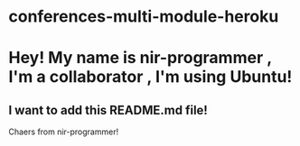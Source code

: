 # conferences-multi-module-heroku

# Hey! My name is nir-programmer , I'm a collaborator , I'm using Ubuntu!

## I want to add this README.md file!

Chaers from nir-programmer!

